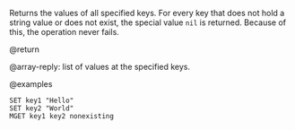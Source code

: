Returns the values of all specified keys. For every key that does not hold a
string value or does not exist, the special value `nil` is returned. Because of
this, the operation never fails.

@return

@array-reply: list of values at the specified keys.

@examples

```cli
SET key1 "Hello"
SET key2 "World"
MGET key1 key2 nonexisting
```
